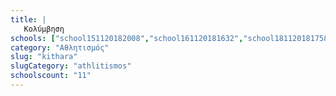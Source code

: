 ```yaml
---
title: |
   Κολύμβηση
schools: ["school151120182008","school161120181632","school181120181758","school201120180027","school201120180656","school171120181729","school221120180822","school221120181744","school221120182344","school231120180905","school231120180948","school231120181017","school181120180320","school241120180348","school161120181017","school181120181310","school161120180208","school201120182148","school221120181017","school221120180656","school131120182036","school241120181436","school241120181505","school241120181700","school251120181339","school161120180641","school181120181324","school181120180305","school191120181451","school251120182051","school021220182051","school151120182232","school191120181158","school221120182022","school151120181100","school021220182217","school181120180417","school151120181939","school021220181632","school021220180836"]
category: "Αθλητισμός"
slug: "kithara"
slugCategory: "athlitismos"
schoolscount: "11"
---
```


